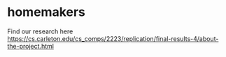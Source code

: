 # homemakers
Find our research here https://cs.carleton.edu/cs_comps/2223/replication/final-results-4/about-the-project.html
